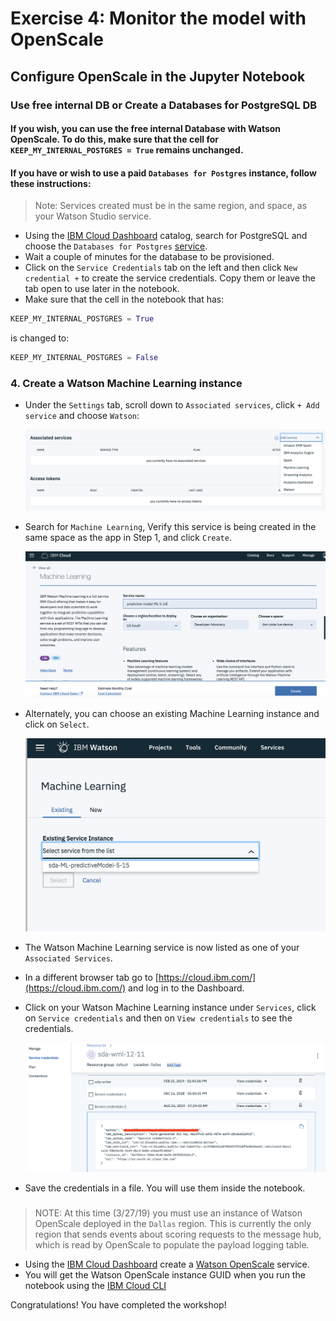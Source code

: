 # Exercise 4: Monitor the model with OpenScale

## Configure OpenScale in the Jupyter Notebook

###  Use free internal DB or Create a Databases for PostgreSQL DB


#### If you wish, you can use the free internal Database with Watson OpenScale. To do this, make sure that the cell for `KEEP_MY_INTERNAL_POSTGRES = True` remains unchanged.

#### If you have or wish to use a paid `Databases for Postgres` instance, follow these instructions:

> Note: Services created must be in the same region, and space, as your Watson Studio service.

* Using the [IBM Cloud Dashboard](https://cloud.ibm.com/catalog) catalog, search for PostgreSQL and choose the `Databases for Postgres` [service](https://console.bluemix.net/catalog/services/databases-for-postgresql).                                      
* Wait a couple of minutes for the database to be provisioned.
* Click on the `Service Credentials` tab on the left and then click `New credential +` to create the service credentials. Copy them or leave the tab open to use later in the notebook.
* Make sure that the cell in the notebook that has:

```python
KEEP_MY_INTERNAL_POSTGRES = True
```

is changed to:

```python
KEEP_MY_INTERNAL_POSTGRES = False
```

### 4. Create a Watson Machine Learning instance                                     

* Under the `Settings` tab, scroll down to `Associated services`, click `+ Add service` and choose `Watson`:

  ![](https://github.com/IBM/pattern-images/blob/master/watson-studio/add_service.png)

* Search for `Machine Learning`, Verify this service is being created in the same space as the app in Step 1, and click `Create`.

  ![](https://raw.githubusercontent.com/IBM/pattern-images/master/machine-learning/create-machine-learning.png)

* Alternately, you can choose an existing Machine Learning instance and click on `Select`.

  ![](https://raw.githubusercontent.com/IBM/pattern-images/master/watson-studio/watson-studio-add-existing-ML.png)

* The Watson Machine Learning service is now listed as one of your `Associated Services`.

* In a different browser tab go to [https://cloud.ibm.com/](https://cloud.ibm.com/) and log in to the Dashboard.                                                          

* Click on your Watson Machine Learning instance under `Services`, click on `Service credentials` and then on `View credentials` to see the credentials.

  ![](https://raw.githubusercontent.com/IBM/pattern-images/master/machine-learning/ML-service-credentials.png)

* Save the credentials in a file. You will use them inside the notebook.


### 
> NOTE: At this time (3/27/19) you must use an instance of Watson OpenScale deployed in the `Dallas` region. This is currently the only region that sends events about scoring requests to the message hub, which is read by OpenScale to populate the payload logging table.

* Using the [IBM Cloud Dashboard]() create a [Watson OpenScale](https://cloud.ibm.com/catalog/services/ai-openscale) service.
* You will get the Watson OpenScale instance GUID when you run the notebook using the [IBM Cloud CLI](https://cloud.ibm.com/catalog/services/ai-openscale)



Congratulations! You have completed the workshop!
